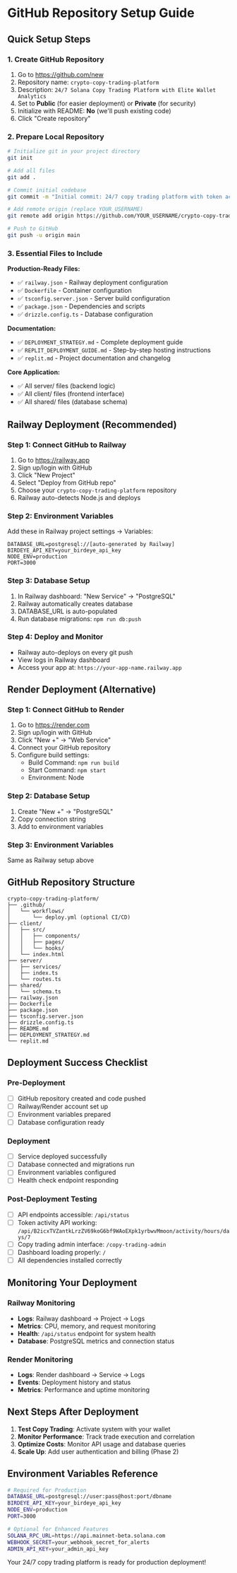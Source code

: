 # GitHub Repository Setup Guide

## Quick Setup Steps

### 1. Create GitHub Repository
1. Go to https://github.com/new
2. Repository name: `crypto-copy-trading-platform`
3. Description: `24/7 Solana Copy Trading Platform with Elite Wallet Analytics`
4. Set to **Public** (for easier deployment) or **Private** (for security)
5. Initialize with README: **No** (we'll push existing code)
6. Click "Create repository"

### 2. Prepare Local Repository
```bash
# Initialize git in your project directory
git init

# Add all files
git add .

# Commit initial codebase
git commit -m "Initial commit: 24/7 copy trading platform with token activity API fix"

# Add remote origin (replace YOUR_USERNAME)
git remote add origin https://github.com/YOUR_USERNAME/crypto-copy-trading-platform.git

# Push to GitHub
git push -u origin main
```

### 3. Essential Files to Include

**Production-Ready Files:**
- ✅ `railway.json` - Railway deployment configuration
- ✅ `Dockerfile` - Container configuration
- ✅ `tsconfig.server.json` - Server build configuration
- ✅ `package.json` - Dependencies and scripts
- ✅ `drizzle.config.ts` - Database configuration

**Documentation:**
- ✅ `DEPLOYMENT_STRATEGY.md` - Complete deployment guide
- ✅ `REPLIT_DEPLOYMENT_GUIDE.md` - Step-by-step hosting instructions
- ✅ `replit.md` - Project documentation and changelog

**Core Application:**
- ✅ All server/ files (backend logic)
- ✅ All client/ files (frontend interface)
- ✅ All shared/ files (database schema)

## Railway Deployment (Recommended)

### Step 1: Connect GitHub to Railway
1. Go to https://railway.app
2. Sign up/login with GitHub
3. Click "New Project"
4. Select "Deploy from GitHub repo"
5. Choose your `crypto-copy-trading-platform` repository
6. Railway auto-detects Node.js and deploys

### Step 2: Environment Variables
Add these in Railway project settings → Variables:
```
DATABASE_URL=postgresql://[auto-generated by Railway]
BIRDEYE_API_KEY=your_birdeye_api_key
NODE_ENV=production
PORT=3000
```

### Step 3: Database Setup
1. In Railway dashboard: "New Service" → "PostgreSQL"
2. Railway automatically creates database
3. DATABASE_URL is auto-populated
4. Run database migrations: `npm run db:push`

### Step 4: Deploy and Monitor
- Railway auto-deploys on every git push
- View logs in Railway dashboard
- Access your app at: `https://your-app-name.railway.app`

## Render Deployment (Alternative)

### Step 1: Connect GitHub to Render
1. Go to https://render.com
2. Sign up/login with GitHub
3. Click "New +" → "Web Service"
4. Connect your GitHub repository
5. Configure build settings:
   - Build Command: `npm run build`
   - Start Command: `npm start`
   - Environment: Node

### Step 2: Database Setup
1. Create "New +" → "PostgreSQL"
2. Copy connection string
3. Add to environment variables

### Step 3: Environment Variables
Same as Railway setup above

## GitHub Repository Structure

```
crypto-copy-trading-platform/
├── .github/
│   └── workflows/
│       └── deploy.yml (optional CI/CD)
├── client/
│   ├── src/
│   │   ├── components/
│   │   ├── pages/
│   │   └── hooks/
│   └── index.html
├── server/
│   ├── services/
│   ├── index.ts
│   └── routes.ts
├── shared/
│   └── schema.ts
├── railway.json
├── Dockerfile
├── package.json
├── tsconfig.server.json
├── drizzle.config.ts
├── README.md
├── DEPLOYMENT_STRATEGY.md
└── replit.md
```

## Deployment Success Checklist

### Pre-Deployment
- [ ] GitHub repository created and code pushed
- [ ] Railway/Render account set up
- [ ] Environment variables prepared
- [ ] Database configuration ready

### Deployment
- [ ] Service deployed successfully
- [ ] Database connected and migrations run
- [ ] Environment variables configured
- [ ] Health check endpoint responding

### Post-Deployment Testing
- [ ] API endpoints accessible: `/api/status`
- [ ] Token activity API working: `/api/B2icxTVZantkLrzZV69koG6bf9WAoEXpk1yrbwvMmoon/activity/hours/days/7`
- [ ] Copy trading admin interface: `/copy-trading-admin`
- [ ] Dashboard loading properly: `/`
- [ ] All dependencies installed correctly

## Monitoring Your Deployment

### Railway Monitoring
- **Logs**: Railway dashboard → Project → Logs
- **Metrics**: CPU, memory, and request monitoring
- **Health**: `/api/status` endpoint for system health
- **Database**: PostgreSQL metrics and connection status

### Render Monitoring
- **Logs**: Render dashboard → Service → Logs
- **Events**: Deployment history and status
- **Metrics**: Performance and uptime monitoring

## Next Steps After Deployment

1. **Test Copy Trading**: Activate system with your wallet
2. **Monitor Performance**: Track trade execution and correlation
3. **Optimize Costs**: Monitor API usage and database queries
4. **Scale Up**: Add user authentication and billing (Phase 2)

## Environment Variables Reference

```bash
# Required for Production
DATABASE_URL=postgresql://user:pass@host:port/dbname
BIRDEYE_API_KEY=your_birdeye_api_key
NODE_ENV=production
PORT=3000

# Optional for Enhanced Features
SOLANA_RPC_URL=https://api.mainnet-beta.solana.com
WEBHOOK_SECRET=your_webhook_secret_for_alerts
ADMIN_API_KEY=your_admin_api_key
```

Your 24/7 copy trading platform is ready for production deployment!